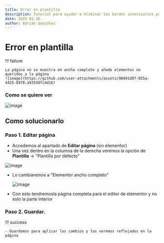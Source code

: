```yaml
---
title: Error en plantilla
description: Tutorial para ayudar a eliminar los bordes innecesarios puestos por elementor en las páginas al añadirlas con un tema
date: 2025-02-26
author: Adrián González
---
```


# Error en plantilla

!!! failure
    
    La página no se muestra en ancho completo y añade elementos no queridos a la página
    ![image](https://github.com/user-attachments/assets/90491d07-655a-4425-8978-a93549fc4d16)

### Como se quiere ver
![image](https://github.com/user-attachments/assets/1e1ae5b6-d3ff-4ec9-b473-8697cb6fc9aa)


## Como solucionarlo

### Paso 1. Editar página
- Accedemos al apartado de **Editar página** (sin elementor)
- Una vez dentro en la columna de la derecha veremos la opción de **Plantilla** -> "Plantilla por defecto"

 ![image](https://github.com/user-attachments/assets/fe83c5de-129b-40cc-8c74-31a08f113788)

 - Lo cambiaremos a "Elementor ancho completo"
   
     ![image](https://github.com/user-attachments/assets/eac33f45-78fd-4a74-b9f3-7b4c9efd730c)

- Con esto tendremosla página completa para el editor de elementor y no solo la parte interior

### Paso 2. Guardar.
!!! success

    - Guardamos para aplicar los cambios y los veremos reflejados en la página
